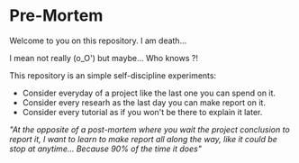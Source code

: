 # Pre-Mortem
Welcome to you on this repository. 
I am death... 

I mean not really (o_O') but maybe... Who knows ?!

This repository is an simple self-discipline experiments:
- Consider everyday of a project like the last one you can spend on it.
- Consider every researh as the last day you can make report on it.
- Consider every tutorial as if you won't be there to explain it later.

_"At the opposite of a post-mortem where you wait the project conclusion to report it,
I want to learn to make report all along the way, like it could be stop at anytime... 
Because 90% of the time it does"_

 

 
